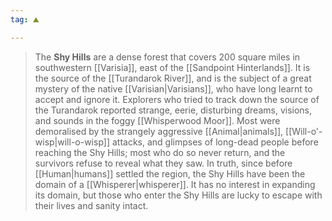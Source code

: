 ```yaml
---
tag: ⛰️️

---
```

> The **Shy Hills** are a dense forest that covers 200 square miles in southwestern [[Varisia]], east of the [[Sandpoint Hinterlands]]. It is the source of the [[Turandarok River]], and is the subject of a great mystery of the native [[Varisian|Varisians]], who have long learnt to accept and ignore it. Explorers who tried to track down the source of the Turandarok reported strange, eerie, disturbing dreams, visions, and sounds in the foggy [[Whisperwood Moor]]. Most were demoralised by the strangely aggressive [[Animal|animals]], [[Will-o'-wisp|will-o-wisp]] attacks, and glimpses of long-dead people before reaching the Shy Hills; most who do so never return, and the survivors refuse to reveal what they saw.
> In truth, since before [[Human|humans]] settled the region, the Shy Hills have been the domain of a [[Whisperer|whisperer]]. It has no interest in expanding its domain, but those who enter the Shy Hills are lucky to escape with their lives and sanity intact.








